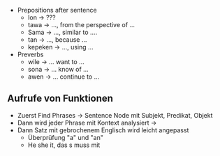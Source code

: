 
- Prepositions after sentence
    - lon -> ???
    - tawa -> ..., from the perspective of ...
    - Sama -> ..., similar to ....
    - tan -> ..., because ...
    - kepeken -> ..., using ...
- Preverbs
    - wile -> ... want to ...
    - sona -> ... know of ...
    - awen -> ... continue to ...




## Aufrufe von Funktionen
- Zuerst Find Phrases -> Sentence Node mit Subjekt, Predikat, Objekt
- Dann wird jeder Phrase mit Kontext analysiert -> 
- Dann Satz mit gebrochenem Englisch wird leicht angepasst
    - Überprüfung "a" und "an"
    - He she it, das s muss mit